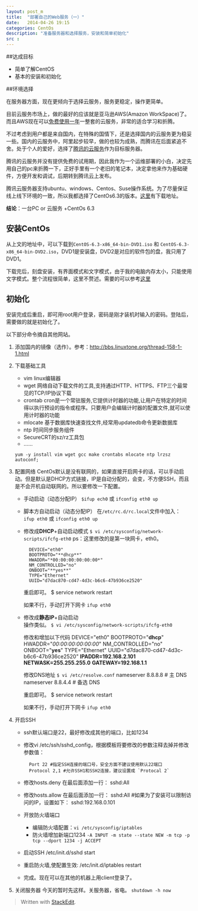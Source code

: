 ```yaml
---
layout: post_m
title:  "部署自己的Web服务（一）"
date:   2014-04-26 19:15
categories: CentOs
description: "准备服务器和选择服务，安装和简单初始化"
src : 
---
```


##达成目标

+ 简单了解CentOS
+ 基本的安装和初始化

##环境选择

在服务器方面，现在更倾向于选择云服务，服务更稳定，操作更简单。

目前云服务市场上，做的最好的应该就是亚马逊AWS(Amazon WorkSpace)了。而且AWS现在可以[免费使用一年][1]一整套的云服务，非常的适合学习和折腾。

不过考虑到用户都是来自国内，在特殊的国情下，还是选择国内的云服务更为稳妥一些。国内的云服务中，阿里起步较早，做的也较为成熟，而腾讯在后面紧追不舍。处于个人的爱好，选择了[腾讯的云服务][2]作为目标服务器。

腾讯的云服务并没有提供免费的试用期，因此我作为一个运维部署的小白，决定先用自己的pc来折腾一下，正好手里有一个老旧的笔记本，决定拿他来作为基础硬件，方便开发和调试，后期转到腾讯云上发布。

腾讯云服务器支持ubuntu、windows、Centos、Suse操作系统。为了尽量保证线上线下环境的一致，所以我都选择了CentOs6.3的版本。[这里][3]有下载地址。

**结论**：一台PC or  云服务 +CentOs 6.3

## 安装CentOs

从上文的地址中，可以下载到`CentOS-6.3-x86_64-bin-DVD1.iso` 和 `CentOS-6.3-x86_64-bin-DVD2.iso`，DVD1是安装盘，DVD2是对应的软件包的盘，我只用了DVD1。

下载完后，刻盘安装，有界面模式和文字模式，由于我的电脑内存太小，只能使用文字模式。整个流程很简单，这里不赘述。需要的可以参考[这里][4]


## 初始化

安装完成后重启，即可用root用户登录，密码是刚才装机时输入的密码。登陆后，需要做的就是初始化了。

以下部分命令摘自其他网站。


1. 添加国内的镜像（选作）。参考：http://bbs.linuxtone.org/thread-158-1-1.html
2. 下载基础工具 
     + vim  linux编辑器
     + wget 网络自动下载文件的工具,支持通过HTTP、HTTPS、FTP三个最常见的TCP/IP协议下载
     + crontab  cron是一个常驻服务,它提供计时器的功能,让用户在特定的时间得以执行预设的指令或程序。只要用户会编辑计时器的配置文件,就可以使 用计时器的功能
     + mlocate 基于数据库快速查找文件,经常用updatedb命令更新数据库
     + ntp 时间同步服务组件
     + SecureCRT的sz/rz工具包
     + ……
    
     `yum -y install vim wget gcc make crontabs mlocate ntp lrzsz  autoconf;`

3. 配置网络
    CentOs默认是没有联网的，如果直接开启网卡的话，可以手动启动。但是默认是DHCP方式链接，IP是自动分配的，会变，不方便SSH，而且是不会开机自动联网的。所以要修改一下配置。

    + 手动启动（动态分配IP）
        `$ifup ech0` 
        或
        `ifconfig eth0 up`
    + 脚本方自动启动（动态分配IP）
        在`/etc/rc.d/rc.local`文件中加入：
        `ifup eth0`
        或
        `ifconfig eth0 up`
    + 修改成**DHCP**+自动启动模式
        `$ vi /etc/sysconfig/network-scripts/ifcfg-eth0` ps：这里修改的是第一块网卡，eth0。

	        DEVICE="eth0"
	        BOOTPROTO="**dhcp**"
	        HWADDR="*00:00:00:00:00:00*"
	        NM_CONTROLLED="no"
	        ONBOOT="**yes**"
	        TYPE="Ethernet"
	        UUID="d7dac870-cd47-4d3c-b6c6-47b936ce2520"
        
        重启即可。
        $ service network restart
        
        如果不行，手动打开下网卡
        `ifup eth0`
        
    + 修改成**静态IP**+自动启动   
        操作类似。
        `$ vi /etc/sysconfig/network-scripts/ifcfg-eth0`
        
        修改和增加以下代码
	        DEVICE="eth0"
	        BOOTPROTO="**dhcp**"
	        HWADDR="*00:00:00:00:00:00*"
	        NM_CONTROLLED="no"
	        ONBOOT="**yes**"
	        TYPE="Ethernet"
	        UUID="d7dac870-cd47-4d3c-b6c6-47b936ce2520"
	        **IPADDR=192.168.2.101**
	        **NETWASK=255.255.255.0**
	        **GATEWAY=192.168.1.1**
        
        修改DNS地址
        `$ vi /etc/resolve.conf`
	         nameserver 8.8.8.8 # 主 DNS
	         nameserver 8.8.4.4 # 备选 DNS
        
        重启即可。
        $ service network restart
        
        如果不行，手动打开下网卡
        `ifup eth0`
        
4. 开启SSH
    + ssh默认端口是22，最好修改成其他的端口，比如1234
    + 修改vi /etc/ssh/sshd_config，根据模板将要修改的参数注释去掉并修改参数值：
    
	        Port 22 #指定SSH连接的端口号，安全方面不建议使用默认22端口
	        Protocol 2,1 #允许SSH1和SSH2连接，建议设置成 `Protocal 2`

    + 修改hosts.deny 在最后面添加一行：
       	sshd:All
    
    + 修改hosts.allow 在最后面添加一行：
			sshd:All 
			#如果为了安装可以限制访问的IP，设置如下：
			sshd:192.168.0.101
    
    + 开放防火墙端口
		- 编辑防火墙配置：`vi /etc/sysconfig/iptables`
	    - 防火墙增加新端口1234
	    `-A INPUT -m state --state NEW -m tcp -p tcp --dport 1234 -j ACCEPT`
        
    + 启动SSH
        	/etc/init.d/sshd start

    + 重启防火墙,使配置生效:
        	/etc/init.d/iptables restart
    
    + 完成。现在可以在其他的机器上用client登录了。

5. 关闭服务器
    今天的暂时先这样。关服务器，省电。
    `shutdown -h now` 
        
> Written with [StackEdit](https://stackedit.io/).


  [1]: http://aws.amazon.com/cn/free/
  [2]: http://manage.qcloud.com/shoppingcart/shop.php?tab=cvm
  [3]: http://www.centoscn.com/CentosSoft/iso/2013/0720/370.html
  [4]: http://www.cnblogs.com/highend/archive/2012/12/03/centos_6_3_x86_64_install.html
